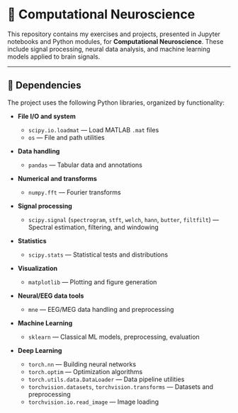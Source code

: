 # 🧠 Computational Neuroscience

This repository contains my exercises and projects, presented in Jupyter notebooks and Python modules, for **Computational Neuroscience**. These include signal processing, neural data analysis, and machine learning models applied to brain signals.

---

## 🧰 Dependencies

The project uses the following Python libraries, organized by functionality:

- **File I/O and system**  
  - `scipy.io.loadmat` — Load MATLAB `.mat` files  
  - `os` — File and path utilities  

- **Data handling**  
  - `pandas` — Tabular data and annotations  

- **Numerical and transforms**  
  - `numpy.fft` — Fourier transforms  

- **Signal processing**  
  - `scipy.signal` (`spectrogram`, `stft`, `welch`, `hann`, `butter`, `filtfilt`) — Spectral estimation, filtering, and windowing  

- **Statistics**  
  - `scipy.stats` — Statistical tests and distributions  

- **Visualization**  
  - `matplotlib` — Plotting and figure generation  

- **Neural/EEG data tools**  
  - `mne` — EEG/MEG data handling and preprocessing  

- **Machine Learning**  
  - `sklearn` — Classical ML models, preprocessing, evaluation  

- **Deep Learning**  
  - `torch.nn` — Building neural networks  
  - `torch.optim` — Optimization algorithms  
  - `torch.utils.data.DataLoader` — Data pipeline utilities  
  - `torchvision.datasets`, `torchvision.transforms` — Datasets and preprocessing  
  - `torchvision.io.read_image` — Image loading  

